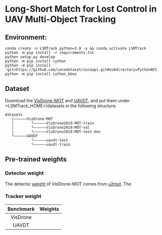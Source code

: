 # Long-Short Match for Lost Control in UAV Multi-Object Tracking

## Environment:
```
conda create -n LSMTrack python=3.8 -y && conda activate LSMTrack
python -m pip install -r requirements.txt
python setup.py develop
python -m pip install cython
python -m pip install 'git+https://github.com/cocodataset/cocoapi.git#subdirectory=PythonAPI'
python -m pip install cython_bbox
```

## Dataset
Download the [VisDrone-MOT](https://github.com/VisDrone/VisDrone-Dataset) and [UAVDT](https://sites.google.com/view/grli-uavdt/%E9%A6%96%E9%A1%B5), and put them under <LSMTrack_HOME>/datasets in the following structure:
```
datasets   
   |——————VisDrone-MOT
   |        └——————VisDrone2019-MOT-train
   |        └——————VisDrone2019-MOT-val
   |        └——————VisDrone2019-MOT-test-dev
   └——————UAVDT
            └——————uavdt-test
            └——————uavdt-train
```

## Pre-trained weights
### Detector weight
The detector [weight](https://drive.google.com/drive/folders/1MTtu_gbvK7akKjr3cLNlX28L80fcSFQV) of VisDrone-MOT comes from [u2mot](https://github.com/alibaba/u2mot).
The 
### Tracker weight
| Benchmark |  Weights |
|:---------:|:--------:|
|  VisDrone |  |
|   UAVDT   |  |
